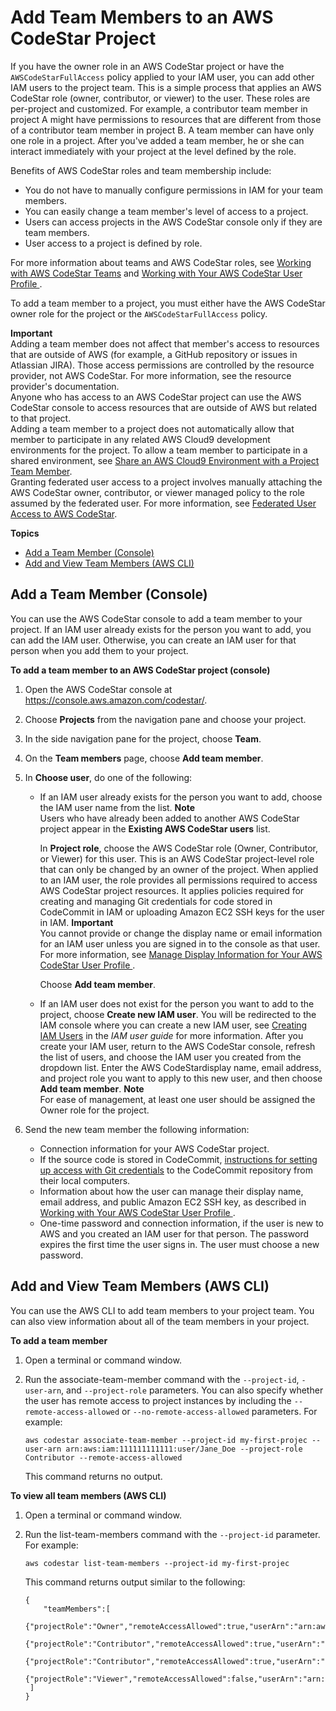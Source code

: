 # Add Team Members to an AWS CodeStar Project<a name="how-to-add-team-member"></a>

If you have the owner role in an AWS CodeStar project or have the `AWSCodeStarFullAccess` policy applied to your IAM user, you can add other IAM users to the project team\. This is a simple process that applies an AWS CodeStar role \(owner, contributor, or viewer\) to the user\. These roles are per\-project and customized\. For example, a contributor team member in project A might have permissions to resources that are different from those of a contributor team member in project B\. A team member can have only one role in a project\. After you've added a team member, he or she can interact immediately with your project at the level defined by the role\. 

Benefits of AWS CodeStar roles and team membership include:
+ You do not have to manually configure permissions in IAM for your team members\. 
+ You can easily change a team member's level of access to a project\.
+ Users can access projects in the AWS CodeStar console only if they are team members\.
+ User access to a project is defined by role\. 

For more information about teams and AWS CodeStar roles, see [Working with AWS CodeStar Teams](working-with-teams.md) and [Working with Your AWS CodeStar User Profile ](working-with-user-info.md)\.

To add a team member to a project, you must either have the AWS CodeStar owner role for the project or the `AWSCodeStarFullAccess` policy\. 

**Important**  
Adding a team member does not affect that member's access to resources that are outside of AWS \(for example, a GitHub repository or issues in Atlassian JIRA\)\. Those access permissions are controlled by the resource provider, not AWS CodeStar\. For more information, see the resource provider's documentation\.  
Anyone who has access to an AWS CodeStar project can  use the AWS CodeStar console to access resources that are outside of AWS but related to that project\.  
Adding a team member to a project does not automatically allow that member to participate in any related AWS Cloud9 development environments for the project\. To allow a team member to participate in a shared environment, see [Share an AWS Cloud9 Environment with a Project Team Member](setting-up-ide-cloud9.md#setting-up-ide-cloud9-share)\.  
Granting federated user access to a project involves manually attaching the AWS CodeStar owner, contributor, or viewer managed policy to the role assumed by the federated user\. For more information, see [Federated User Access to AWS CodeStar](security_iam_service-with-iam.md#security_iam_service-with-iam-roles-federated)\.

**Topics**
+ [Add a Team Member \(Console\)](#how-to-add-team-member-console)
+ [Add and View Team Members \(AWS CLI\)](#how-to-add-team-member-cli)

## Add a Team Member \(Console\)<a name="how-to-add-team-member-console"></a>

You can use the AWS CodeStar console to add a team member to your project\. If an IAM user already exists for the person you want to add, you can add the IAM user\. Otherwise, you can create an IAM user for that person when you add them to your project\.<a name="adh-add-tm"></a>

**To add a team member to an AWS CodeStar project \(console\)**

1. Open the AWS CodeStar console at [https://console\.aws\.amazon\.com/codestar/](https://console.aws.amazon.com/codestar/)\.

1. Choose **Projects** from the navigation pane and choose your project\.

1. In the side navigation pane for the project, choose **Team**\.

1. On the **Team members** page, choose **Add team member**\.

1. In **Choose user**, do one of the following: 
   + If an IAM user already exists for the person you want to add, choose the IAM user name from the list\. 
**Note**  
Users who have already been added to another AWS CodeStar project appear in the **Existing AWS CodeStar users** list\.

     In **Project role**, choose the AWS CodeStar role \(Owner, Contributor, or Viewer\) for this user\. This is an AWS CodeStar project\-level role that can only be changed by an owner of the project\. When applied to an IAM user, the role provides all permissions required to access AWS CodeStar project resources\. It applies policies required for creating and managing Git credentials for code stored in CodeCommit in IAM or uploading Amazon EC2 SSH keys for the user in IAM\. 
**Important**  
You cannot provide or change the display name or email information for an IAM user unless you are signed in to the console as that user\. For more information, see [Manage Display Information for Your AWS CodeStar User Profile ](how-to-manage-user-pref.md)\.

     Choose **Add team member**\.
   + If an IAM user does not exist for the person you want to add to the project, choose **Create new IAM user**\. You will be redirected to the IAM console where you can create a new IAM user, see [Creating IAM Users](https://docs.aws.amazon.com/IAM/latest/UserGuide/id_users_create.html#id_users_create_console) in the *IAM user guide* for more information\. After you create your IAM user, return to the AWS CodeStar console, refresh the list of users, and choose the IAM user you created from the dropdown list\. Enter the AWS CodeStardisplay name, email address, and project role you want to apply to this new user, and then choose **Add team member**\. 
**Note**  
For ease of management, at least one user should be assigned the Owner role for the project\.

1. Send the new team member the following information:
   + Connection information for your AWS CodeStar project\.
   + If the source code is stored in CodeCommit, [instructions for setting up access with Git credentials](https://docs.aws.amazon.com/codecommit/latest/userguide/setting-up-gc.html) to the CodeCommit repository from their local computers\.
   + Information about how the user can manage their display name, email address, and public Amazon EC2 SSH key, as described in [Working with Your AWS CodeStar User Profile ](working-with-user-info.md)\.
   + One\-time password and connection information, if the user is new to AWS and you created an IAM user for that person\. The password expires the first time the user signs in\. The user must choose a new password\.

## Add and View Team Members \(AWS CLI\)<a name="how-to-add-team-member-cli"></a>

You can use the AWS CLI to add team members to your project team\. You can also view information about all of the team members in your project\.

**To add a team member**

1. Open a terminal or command window\.

1. Run the associate\-team\-member command with the `--project-id`, `-user-arn`, and `--project-role` parameters\. You can also specify whether the user has remote access to project instances by including the `--remote-access-allowed` or `--no-remote-access-allowed` parameters\. For example:

   ```
   aws codestar associate-team-member --project-id my-first-projec --user-arn arn:aws:iam:111111111111:user/Jane_Doe --project-role Contributor --remote-access-allowed
   ```

   This command returns no output\.

**To view all team members \(AWS CLI\)**

1. Open a terminal or command window\.

1. Run the list\-team\-members command with the `--project-id` parameter\. For example:

   ```
   aws codestar list-team-members --project-id my-first-projec
   ```

   This command returns output similar to the following:

   ```
   {
       "teamMembers":[
   		  {"projectRole":"Owner","remoteAccessAllowed":true,"userArn":"arn:aws:iam::111111111111:user/Mary_Major"},
   		  {"projectRole":"Contributor","remoteAccessAllowed":true,"userArn":"arn:aws:iam::111111111111:user/Jane_Doe"},
   		  {"projectRole":"Contributor","remoteAccessAllowed":true,"userArn":"arn:aws:iam::111111111111:user/John_Doe"},
   		  {"projectRole":"Viewer","remoteAccessAllowed":false,"userArn":"arn:aws:iam::111111111111:user/John_Stiles"}
   	]
   }
   ```